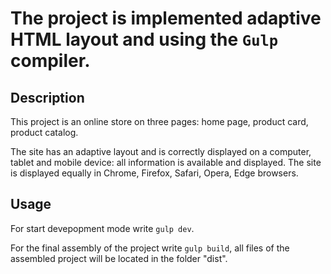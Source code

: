 # The project is implemented adaptive HTML layout and using the ```Gulp``` compiler.

## Description

This project is an online store on three pages: home page, product card, product catalog.

The site has an adaptive layout and is correctly displayed on a computer, tablet and mobile device: all information is available and displayed. The site is displayed equally in Chrome, Firefox, Safari, Opera, Edge browsers.

## Usage

For start devepopment mode write ```gulp dev```.

For the final assembly of the project write ```gulp build```, all files of the assembled project will be located in the folder "dist".
